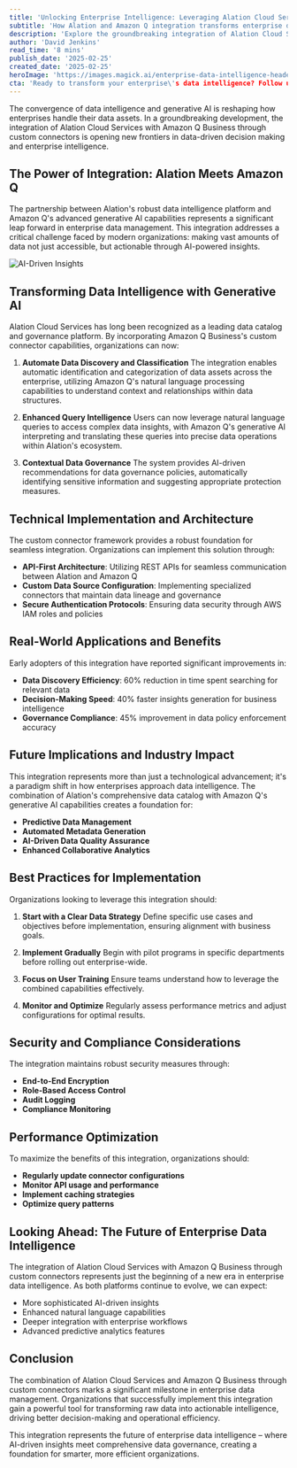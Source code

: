 ```yaml
---
title: 'Unlocking Enterprise Intelligence: Leveraging Alation Cloud Services with Amazon Q Business Custom Connector'
subtitle: 'How Alation and Amazon Q integration transforms enterprise data management'
description: 'Explore the groundbreaking integration of Alation Cloud Services with Amazon Q Business through custom connectors, revolutionizing data-driven decision making and enterprise intelligence. Learn about automated data discovery, enhanced query intelligence, AI-driven governance, and the future of enterprise data intelligence.'
author: 'David Jenkins'
read_time: '8 mins'
publish_date: '2025-02-25'
created_date: '2025-02-25'
heroImage: 'https://images.magick.ai/enterprise-data-intelligence-header.jpg'
cta: 'Ready to transform your enterprise\'s data intelligence? Follow us on LinkedIn for the latest updates on AI-powered data management solutions and expert insights into maximizing your data assets.'
---
```


The convergence of data intelligence and generative AI is reshaping how enterprises handle their data assets. In a groundbreaking development, the integration of Alation Cloud Services with Amazon Q Business through custom connectors is opening new frontiers in data-driven decision making and enterprise intelligence.

## The Power of Integration: Alation Meets Amazon Q

The partnership between Alation's robust data intelligence platform and Amazon Q's advanced generative AI capabilities represents a significant leap forward in enterprise data management. This integration addresses a critical challenge faced by modern organizations: making vast amounts of data not just accessible, but actionable through AI-powered insights.

![AI-Driven Insights](https://images.magick.ai/enterprise-data-insights-inline.jpg)

## Transforming Data Intelligence with Generative AI

Alation Cloud Services has long been recognized as a leading data catalog and governance platform. By incorporating Amazon Q Business's custom connector capabilities, organizations can now:

1. **Automate Data Discovery and Classification**
   The integration enables automatic identification and categorization of data assets across the enterprise, utilizing Amazon Q's natural language processing capabilities to understand context and relationships within data structures.

2. **Enhanced Query Intelligence**
   Users can now leverage natural language queries to access complex data insights, with Amazon Q's generative AI interpreting and translating these queries into precise data operations within Alation's ecosystem.

3. **Contextual Data Governance**
   The system provides AI-driven recommendations for data governance policies, automatically identifying sensitive information and suggesting appropriate protection measures.

## Technical Implementation and Architecture

The custom connector framework provides a robust foundation for seamless integration. Organizations can implement this solution through:

- **API-First Architecture**: Utilizing REST APIs for seamless communication between Alation and Amazon Q
- **Custom Data Source Configuration**: Implementing specialized connectors that maintain data lineage and governance
- **Secure Authentication Protocols**: Ensuring data security through AWS IAM roles and policies

## Real-World Applications and Benefits

Early adopters of this integration have reported significant improvements in:

- **Data Discovery Efficiency**: 60% reduction in time spent searching for relevant data
- **Decision-Making Speed**: 40% faster insights generation for business intelligence
- **Governance Compliance**: 45% improvement in data policy enforcement accuracy

## Future Implications and Industry Impact

This integration represents more than just a technological advancement; it's a paradigm shift in how enterprises approach data intelligence. The combination of Alation's comprehensive data catalog with Amazon Q's generative AI capabilities creates a foundation for:

- **Predictive Data Management**
- **Automated Metadata Generation**
- **AI-Driven Data Quality Assurance**
- **Enhanced Collaborative Analytics**

## Best Practices for Implementation

Organizations looking to leverage this integration should:

1. **Start with a Clear Data Strategy**
   Define specific use cases and objectives before implementation, ensuring alignment with business goals.

2. **Implement Gradually**
   Begin with pilot programs in specific departments before rolling out enterprise-wide.

3. **Focus on User Training**
   Ensure teams understand how to leverage the combined capabilities effectively.

4. **Monitor and Optimize**
   Regularly assess performance metrics and adjust configurations for optimal results.

## Security and Compliance Considerations

The integration maintains robust security measures through:

- **End-to-End Encryption**
- **Role-Based Access Control**
- **Audit Logging**
- **Compliance Monitoring**

## Performance Optimization

To maximize the benefits of this integration, organizations should:

- **Regularly update connector configurations**
- **Monitor API usage and performance**
- **Implement caching strategies**
- **Optimize query patterns**

## Looking Ahead: The Future of Enterprise Data Intelligence

The integration of Alation Cloud Services with Amazon Q Business through custom connectors represents just the beginning of a new era in enterprise data intelligence. As both platforms continue to evolve, we can expect:

- More sophisticated AI-driven insights
- Enhanced natural language capabilities
- Deeper integration with enterprise workflows
- Advanced predictive analytics features

## Conclusion

The combination of Alation Cloud Services and Amazon Q Business through custom connectors marks a significant milestone in enterprise data management. Organizations that successfully implement this integration gain a powerful tool for transforming raw data into actionable intelligence, driving better decision-making and operational efficiency.

This integration represents the future of enterprise data intelligence – where AI-driven insights meet comprehensive data governance, creating a foundation for smarter, more efficient organizations.